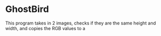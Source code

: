 # GhostBird
This program takes in 2 images, checks if they are the same height and width, and copies the RGB values to a
